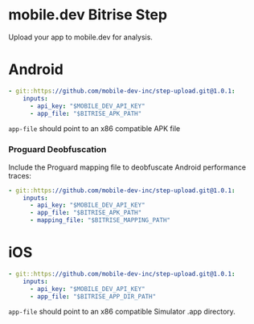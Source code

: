 # mobile.dev Bitrise Step

Upload your app to mobile.dev for analysis.

# Android

```yaml
- git::https://github.com/mobile-dev-inc/step-upload.git@1.0.1:
    inputs:
      - api_key: "$MOBILE_DEV_API_KEY"
      - app_file: "$BITRISE_APK_PATH"
```

`app-file` should point to an x86 compatible APK file

### Proguard Deobfuscation

Include the Proguard mapping file to deobfuscate Android performance traces:

```yaml
- git::https://github.com/mobile-dev-inc/step-upload.git@1.0.1:
    inputs:
      - api_key: "$MOBILE_DEV_API_KEY"
      - app_file: "$BITRISE_APK_PATH"
      - mapping_file: "$BITRISE_MAPPING_PATH"
```

# iOS

```yaml
- git::https://github.com/mobile-dev-inc/step-upload.git@1.0.1:
    inputs:
      - api_key: "$MOBILE_DEV_API_KEY"
      - app_file: "$BITRISE_APP_DIR_PATH"
```

`app-file` should point to an x86 compatible Simulator .app directory.
